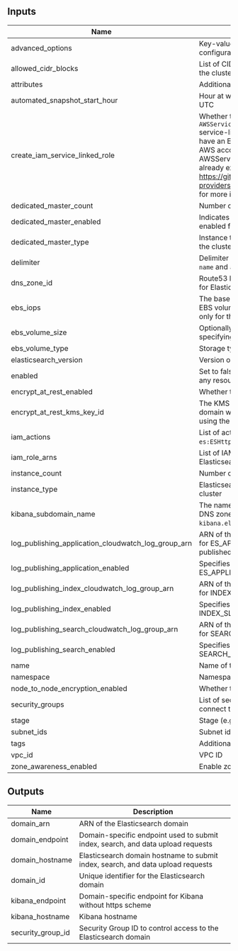 
## Inputs

| Name | Description | Type | Default | Required |
|------|-------------|:----:|:-----:|:-----:|
| advanced_options | Key-value string pairs to specify advanced configuration options | map | `<map>` | no |
| allowed_cidr_blocks | List of CIDR blocks to be allowed to connect to the cluster | list | `<list>` | no |
| attributes | Additional attributes (e.g. `1`) | list | `<list>` | no |
| automated_snapshot_start_hour | Hour at which automated snapshots are taken, in UTC | string | `0` | no |
| create_iam_service_linked_role | Whether to create `AWSServiceRoleForAmazonElasticsearchService` service-linked role. Set it to `false` if you already have an ElasticSearch cluster created in the AWS account and AWSServiceRoleForAmazonElasticsearchService already exists. See https://github.com/terraform-providers/terraform-provider-aws/issues/5218 for more info | string | `true` | no |
| dedicated_master_count | Number of dedicated master nodes in the cluster | string | `0` | no |
| dedicated_master_enabled | Indicates whether dedicated master nodes are enabled for the cluster | string | `false` | no |
| dedicated_master_type | Instance type of the dedicated master nodes in the cluster | string | `t2.small.elasticsearch` | no |
| delimiter | Delimiter to be used between `namespace`, `stage`, `name` and `attributes` | string | `-` | no |
| dns_zone_id | Route53 DNS Zone ID to add hostname records for Elasticsearch domain and Kibana | string | `` | no |
| ebs_iops | The baseline input/output (I/O) performance of EBS volumes attached to data nodes. Applicable only for the Provisioned IOPS EBS volume type | string | `0` | no |
| ebs_volume_size | Optionally use EBS volumes for data storage by specifying volume size in GB | string | `0` | no |
| ebs_volume_type | Storage type of EBS volumes | string | `gp2` | no |
| elasticsearch_version | Version of Elasticsearch to deploy | string | `6.2` | no |
| enabled | Set to false to prevent the module from creating any resources | string | `true` | no |
| encrypt_at_rest_enabled | Whether to enable encryption at rest | string | `true` | no |
| encrypt_at_rest_kms_key_id | The KMS key id to encrypt the Elasticsearch domain with. If not specified, then it defaults to using the AWS/Elasticsearch service KMS key | string | `` | no |
| iam_actions | List of actions to allow for the IAM roles, _e.g._ `es:ESHttpGet`, `es:ESHttpPut`, `es:ESHttpPost` | list | `<list>` | no |
| iam_role_arns | List of IAM role ARNs to permit access to the Elasticsearch domain | list | `<list>` | no |
| instance_count | Number of data nodes in the cluster | string | `4` | no |
| instance_type | Elasticsearch instance type for data nodes in the cluster | string | `t2.small.elasticsearch` | no |
| kibana_subdomain_name | The name of the subdomain for Kibana in the DNS zone (_e.g._ `kibana`, `ui`, `ui-es`, `search-ui`, `kibana.elasticsearch`) | string | `kibana` | no |
| log_publishing_application_cloudwatch_log_group_arn | ARN of the CloudWatch log group to which log for ES_APPLICATION_LOGS needs to be published | string | `` | no |
| log_publishing_application_enabled | Specifies whether log publishing option for ES_APPLICATION_LOGS is enabled or not | string | `false` | no |
| log_publishing_index_cloudwatch_log_group_arn | ARN of the CloudWatch log group to which log for INDEX_SLOW_LOGS needs to be published | string | `` | no |
| log_publishing_index_enabled | Specifies whether log publishing option for INDEX_SLOW_LOGS is enabled or not | string | `false` | no |
| log_publishing_search_cloudwatch_log_group_arn | ARN of the CloudWatch log group to which log for SEARCH_SLOW_LOGS  needs to be published | string | `` | no |
| log_publishing_search_enabled | Specifies whether log publishing option for SEARCH_SLOW_LOGS is enabled or not | string | `false` | no |
| name | Name of the application | string | - | yes |
| namespace | Namespace (e.g. `eg` or `cp`) | string | - | yes |
| node_to_node_encryption_enabled | Whether to enable node-to-node encryption | string | `false` | no |
| security_groups | List of security group IDs to be allowed to connect to the cluster | list | `<list>` | no |
| stage | Stage (e.g. `prod`, `dev`, `staging`) | string | - | yes |
| subnet_ids | Subnet ids | list | - | yes |
| tags | Additional tags (e.g. map(`BusinessUnit`,`XYZ`) | map | `<map>` | no |
| vpc_id | VPC ID | string | - | yes |
| zone_awareness_enabled | Enable zone awareness for Elasticsearch cluster | string | `true` | no |

## Outputs

| Name | Description |
|------|-------------|
| domain_arn | ARN of the Elasticsearch domain |
| domain_endpoint | Domain-specific endpoint used to submit index, search, and data upload requests |
| domain_hostname | Elasticsearch domain hostname to submit index, search, and data upload requests |
| domain_id | Unique identifier for the Elasticsearch domain |
| kibana_endpoint | Domain-specific endpoint for Kibana without https scheme |
| kibana_hostname | Kibana hostname |
| security_group_id | Security Group ID to control access to the Elasticsearch domain |

